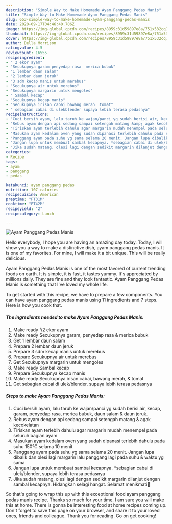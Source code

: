 ```yaml
---
description: "Simple Way to Make Homemade Ayam Panggang Pedas Manis"
title: "Simple Way to Make Homemade Ayam Panggang Pedas Manis"
slug: 653-simple-way-to-make-homemade-ayam-panggang-pedas-manis
date: 2020-09-17T04:46:40.706Z
image: https://img-global.cpcdn.com/recipes/8959c31d59897e8a/751x532cq70/ayam-panggang-pedas-manis-foto-resep-utama.jpg
thumbnail: https://img-global.cpcdn.com/recipes/8959c31d59897e8a/751x532cq70/ayam-panggang-pedas-manis-foto-resep-utama.jpg
cover: https://img-global.cpcdn.com/recipes/8959c31d59897e8a/751x532cq70/ayam-panggang-pedas-manis-foto-resep-utama.jpg
author: Della Morrison
ratingvalue: 4.5
reviewcount: 16555
recipeingredient:
- " 2 ekor ayam"
- "Secukupnya garam penyedap rasa  merica bubuk"
- "1 lembar daun salam"
- "2 lembar daun jeruk"
- "3 sdm kecap manis untuk merebus"
- "Secukupnya air untuk merebus"
- "Secukupnya margarin untuk mengoles"
- " Sambal kecap"
- "Secukupnya kecap manis"
- "Secukupnya irisan cabai bawang merah  tomat"
- " sebagian cabai di ulekblender supaya lebih terasa pedasnya"
recipeinstructions:
- "Cuci bersih ayam, lalu taruh ke wajan/panci yg sudah berisi air, kecap, garam, penyedap rasa, merica bubuk, daun salam &amp; daun jeruk."
- "Rebus ayam dengan api sedang sampai setengah matang &amp; agak kecokelatan"
- "Tiriskan ayam terlebih dahulu agar margarin mudah menempel pada seluruh bagian ayam"
- "Masukan ayam kedalam oven yang sudah dipanasi terlebih dahulu pada suhu 150°C selama 10 menit"
- "Panggang ayam pada suhu yg sama selama 20 menit. Jangan lupa dibalik dan olesi lagi margarin lalu panggang lagi pada suhu &amp; waktu yg sama"
- "Jangan lupa untuk membuat sambal kecapnya. *sebagian cabai di ulek/blender, supaya lebih terasa pedasnya"
- "Jika sudah matang, olesi lagi dengan sedikit margarin dilanjut dengan sambal kecapnya. Hidangkan selagi hangat. Selamat menikmati🤗"
categories:
- Recipe
tags:
- ayam
- panggang
- pedas

katakunci: ayam panggang pedas 
nutrition: 107 calories
recipecuisine: American
preptime: "PT31M"
cooktime: "PT42M"
recipeyield: "2"
recipecategory: Lunch

---
```



![Ayam Panggang Pedas Manis](https://img-global.cpcdn.com/recipes/8959c31d59897e8a/751x532cq70/ayam-panggang-pedas-manis-foto-resep-utama.jpg)

Hello everybody, I hope you are having an amazing day today. Today, I will show you a way to make a distinctive dish, ayam panggang pedas manis. It is one of my favorites. For mine, I will make it a bit unique. This will be really delicious.

Ayam Panggang Pedas Manis is one of the most favored of current trending foods on earth. It is simple, it is fast, it tastes yummy. It's appreciated by millions daily. They are fine and they look fantastic. Ayam Panggang Pedas Manis is something that I've loved my whole life.




To get started with this recipe, we have to prepare a few components. You can have ayam panggang pedas manis using 11 ingredients and 7 steps. Here is how you cook that.

<!--inarticleads1-->

##### The ingredients needed to make Ayam Panggang Pedas Manis:

1. Make ready  ¹/2 ekor ayam
1. Make ready Secukupnya garam, penyedap rasa &amp; merica bubuk
1. Get 1 lembar daun salam
1. Prepare 2 lembar daun jeruk
1. Prepare 3 sdm kecap manis untuk merebus
1. Prepare Secukupnya air untuk merebus
1. Get Secukupnya margarin untuk mengoles
1. Make ready  Sambal kecap
1. Prepare Secukupnya kecap manis
1. Make ready Secukupnya irisan cabai, bawang merah, &amp; tomat
1. Get  sebagian cabai di ulek/blender, supaya lebih terasa pedasnya




<!--inarticleads2-->

##### Steps to make Ayam Panggang Pedas Manis:

1. Cuci bersih ayam, lalu taruh ke wajan/panci yg sudah berisi air, kecap, garam, penyedap rasa, merica bubuk, daun salam &amp; daun jeruk.
1. Rebus ayam dengan api sedang sampai setengah matang &amp; agak kecokelatan
1. Tiriskan ayam terlebih dahulu agar margarin mudah menempel pada seluruh bagian ayam
1. Masukan ayam kedalam oven yang sudah dipanasi terlebih dahulu pada suhu 150°C selama 10 menit
1. Panggang ayam pada suhu yg sama selama 20 menit. Jangan lupa dibalik dan olesi lagi margarin lalu panggang lagi pada suhu &amp; waktu yg sama
1. Jangan lupa untuk membuat sambal kecapnya. *sebagian cabai di ulek/blender, supaya lebih terasa pedasnya
1. Jika sudah matang, olesi lagi dengan sedikit margarin dilanjut dengan sambal kecapnya. Hidangkan selagi hangat. Selamat menikmati🤗




So that's going to wrap this up with this exceptional food ayam panggang pedas manis recipe. Thanks so much for your time. I am sure you will make this at home. There is gonna be interesting food at home recipes coming up. Don't forget to save this page on your browser, and share it to your loved ones, friends and colleague. Thank you for reading. Go on get cooking!
